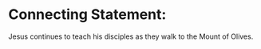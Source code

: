 # Connecting Statement:

Jesus continues to teach his disciples as they walk to the Mount of Olives.